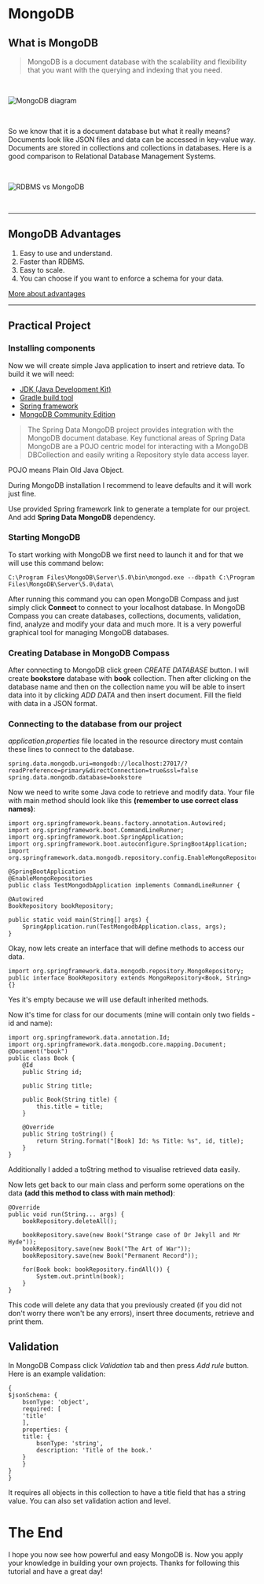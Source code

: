 # MongoDB

## What is MongoDB

> MongoDB is a document database with the scalability and flexibility that you want with the querying and indexing that you need.

<br/>

![MongoDB diagram](https://geekboots.sfo2.cdn.digitaloceanspaces.com/post/what-is-mongodb-1564660915288.jpg)

<br/>

So we know that it is a document database but what it really means? Documents look like JSON files and data can be accessed in key-value way. Documents are stored in collections and collections in databases. Here is a good comparison to Relational Database Management Systems.

<br/>

![RDBMS vs MongoDB](https://csharpcorner-mindcrackerinc.netdna-ssl.com/article/approaching-mongodb-design-basic-principles/Images/data-storage.png)

<br/>

---

## MongoDB Advantages

1. Easy to use and understand.
2. Faster than RDBMS.
3. Easy to scale.
4. You can choose if you want to enforce a schema for your data.

[More about advantages](https://www.javatpoint.com/mongodb-advantages-over-rdbms)

---

## Practical Project

### Installing components

Now we will create simple Java application to insert and retrieve data.
To build it we will need:
- [JDK (Java Development Kit)](https://www.oracle.com/java/technologies/downloads/)
- [Gradle build tool](https://docs.gradle.org/current/userguide/what_is_gradle.html)
- [Spring framework](https://start.spring.io/)
- [MongoDB Community Edition](https://www.mongodb.com/try/download/community)

> The Spring Data MongoDB project provides integration with the MongoDB document database. Key functional areas of Spring Data MongoDB are a POJO centric model for interacting with a MongoDB DBCollection and easily writing a Repository style data access layer.

POJO means Plain Old Java Object.

During MongoDB installation I recommend to leave defaults and it will work just fine.

Use provided Spring framework link to generate a template for our project. And add **Spring Data MongoDB** dependency.

### Starting MongoDB

To start working with MongoDB we first need to launch it and for that we will use this command below:

``
C:\Program Files\MongoDB\Server\5.0\bin\mongod.exe --dbpath C:\Program Files\MongoDB\Server\5.0\data\
``

After running this command you can open MongoDB Compass and just simply click **Connect** to connect to your localhost database.
In MongoDB Compass you can create databases, collections, documents, validation, find, analyze and modify your data and much more. It is a very powerful graphical tool for managing MongoDB databases.

### Creating Database in MongoDB Compass

After connecting to MongoDB click green *CREATE DATABASE* button. 
I will create **bookstore** database with **book** collection.
Then after clicking on the database name and then on the collection name you will be able to insert data into it by clicking *ADD DATA* and then insert document. Fill the field with data in a JSON format.

### Connecting to the database from our project

*application.properties* file located in the resource directory must contain these lines to connect to the database.

``
spring.data.mongodb.uri=mongodb://localhost:27017/?readPreference=primary&directConnection=true&ssl=false
spring.data.mongodb.database=bookstore
``

Now we need to write some Java code to retrieve and modify data.
Your file with main method should look like this **(remember to use correct class names)**:

    import org.springframework.beans.factory.annotation.Autowired;
    import org.springframework.boot.CommandLineRunner;
    import org.springframework.boot.SpringApplication;
    import org.springframework.boot.autoconfigure.SpringBootApplication;
    import org.springframework.data.mongodb.repository.config.EnableMongoRepositories;

    @SpringBootApplication
    @EnableMongoRepositories
    public class TestMongodbApplication implements CommandLineRunner {
    
    @Autowired
    BookRepository bookRepository;
    
    public static void main(String[] args) {
        SpringApplication.run(TestMongodbApplication.class, args);
    }

Okay, now lets create an interface that will define methods to access our data.

    import org.springframework.data.mongodb.repository.MongoRepository;
    public interface BookRepository extends MongoRepository<Book, String> {}

Yes it's empty because we will use default inherited methods.

Now it's time for class for our documents (mine will contain only two fields - id and name):

    import org.springframework.data.annotation.Id;
    import org.springframework.data.mongodb.core.mapping.Document;
    @Document("book")
    public class Book {
        @Id
        public String id;

        public String title;

        public Book(String title) {
            this.title = title;
        }

        @Override
        public String toString() {
            return String.format("[Book] Id: %s Title: %s", id, title);
        }
    }

Additionally I added a toString method to visualise retrieved data easily.

Now lets get back to our main class and perform some operations on the data **(add this method to class with main method)**:

    @Override
    public void run(String... args) {
        bookRepository.deleteAll();

        bookRepository.save(new Book("Strange case of Dr Jekyll and Mr Hyde"));
        bookRepository.save(new Book("The Art of War"));
        bookRepository.save(new Book("Permanent Record"));

        for(Book book: bookRepository.findAll()) {
            System.out.println(book);
        }
    }

This code will delete any data that you previously created (if you did not don't worry there won't be any errors), insert three documents, retrieve and print them.

## Validation

In MongoDB Compass click *Validation* tab and then press *Add rule* button.
Here is an example validation:

    {
    $jsonSchema: {
        bsonType: 'object',
        required: [
        'title'
        ],
        properties: {
        title: {
            bsonType: 'string',
            description: 'Title of the book.'
        }
        }
    }
    }

It requires all objects in this collection to have a title field that has a string value. You can also set validation action and level.

# The End

I hope you now see how powerful and easy MongoDB is. Now you apply your knowledge in building your own projects. Thanks for following this tutorial and have a great day!